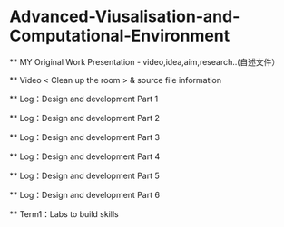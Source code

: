 # Advanced-Viusalisation-and-Computational-Environment
** MY Original Work Presentation - video,idea,aim,research..(自述文件）

** Video < Clean up the room > & source file information

** Log：Design and development Part 1

** Log：Design and development Part 2

** Log：Design and development Part 3

** Log：Design and development Part 4

** Log：Design and development Part 5

** Log：Design and development Part 6

** Term1：Labs to build skills
